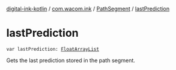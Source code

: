 [digital-ink-kotlin](../../index.md) / [com.wacom.ink](../index.md) / [PathSegment](index.md) / [lastPrediction](./last-prediction.md)

# lastPrediction

`var lastPrediction: `[`FloatArrayList`](../-float-array-list/index.md)

Gets the last prediction stored in the path segment.

